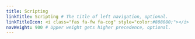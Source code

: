 ```yaml
---
title: Scripting
linkTitle: Scripting # The title of left navigation, optional.
linkTitleIcon: <i class="fas fa-fw fa-cog" style="color:#808080;"></i> # The icon of the link title, optional.
navWeight: 900 # Upper weight gets higher precedence, optional.
---
```

